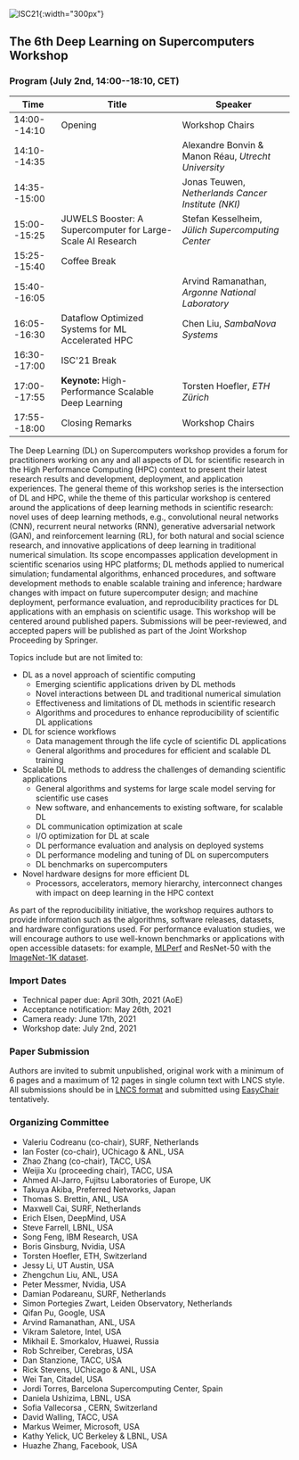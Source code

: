 ![ISC21](https://www.isc-hpc.com/files/isc_events/theme/images/content/kacheln_2021/header/ISC2021_Kachel-digital-dates_201130.png){:width="300px"}

## The 6th Deep Learning on Supercomputers Workshop

### Program (July 2nd, 14:00--18:10, CET)

| Time           | Title | Speaker |
| ---            | --- | --- |
| 14:00--14:10   | Opening | Workshop Chairs |
| 14:10--14:35   |  | Alexandre Bonvin & Manon Réau, *Utrecht University* |
| 14:35--15:00   |  | Jonas Teuwen, *Netherlands Cancer Institute (NKI)* |
| 15:00--15:25   | JUWELS Booster: A Supercomputer for Large-Scale AI Research |  Stefan Kesselheim, *Jülich Supercomputing Center* |
| 15:25--15:40   | Coffee Break |  |
| 15:40--16:05   |  | Arvind Ramanathan, *Argonne National Laboratory* |
| 16:05--16:30   | Dataflow Optimized Systems for ML Accelerated HPC | Chen Liu, *SambaNova Systems* |
| 16:30--17:00   | ISC'21 Break | |
| 17:00--17:55   | **Keynote:** High-Performance Scalable Deep Learning | Torsten Hoefler, *ETH Zürich* |
| 17:55--18:00   | Closing Remarks | Workshop Chairs|


The Deep Learning (DL) on Supercomputers workshop provides a forum for practitioners working on any and all
aspects of DL for scientific research in the High Performance Computing (HPC) context to present their latest research
results and development, deployment, and application experiences. The general theme of this workshop series is the
intersection of DL and HPC, while the theme of this particular workshop is centered around the applications of deep
learning methods in scientific research: novel uses of deep learning methods, e.g., convolutional neural networks
(CNN), recurrent neural networks (RNN), generative adversarial network (GAN), and reinforcement learning (RL),
for both natural and social science research, and innovative applications of deep learning in traditional numerical
simulation. Its scope encompasses application development in scientific scenarios using HPC platforms; DL methods
applied to numerical simulation; fundamental algorithms, enhanced procedures, and software development methods
to enable scalable training and inference; hardware changes with impact on future supercomputer design; and machine
deployment, performance evaluation, and reproducibility practices for DL applications with an emphasis on scientific
usage. This workshop will be centered around published papers. Submissions will be peer-reviewed, and accepted
papers will be published as part of the Joint Workshop Proceeding by Springer.

Topics include but are not limited to:
* DL as a novel approach of scientific computing
	- Emerging scientific applications driven by DL methods
	- Novel interactions between DL and traditional numerical simulation
	- Effectiveness and limitations of DL methods in scientific research
	- Algorithms and procedures to enhance reproducibility of scientific DL applications
* DL for science workflows
	- Data management through the life cycle of scientific DL applications
	- General algorithms and procedures for efficient and scalable DL training
* Scalable DL methods to address the challenges of demanding scientific applications
	- General algorithms and systems for large scale model serving for scientific use cases
	- New software, and enhancements to existing software, for scalable DL
	- DL communication optimization at scale
	- I/O optimization for DL at scale
	- DL performance evaluation and analysis on deployed systems
	- DL performance modeling and tuning of DL on supercomputers
	- DL benchmarks on supercomputers
* Novel hardware designs for more efficient DL
	- Processors, accelerators, memory hierarchy, interconnect changes with impact on deep learning in the HPC context

As part of the reproducibility initiative, the workshop requires authors to provide information such as the algorithms, software releases, datasets, and hardware configurations used. For performance evaluation studies, we will encourage authors to use well-known benchmarks or applications with open accessible datasets: for example, [MLPerf](https://github.com/mlperf/training) and ResNet-50 with the [ImageNet-1K dataset](http://www.image-net.org/archive/stanford/fall11_whole.tar).

<!--- You can use the [editor on GitHub](https://github.com/DLonSC/DLonSC.github.io/edit/master/README.md) to maintain and preview the content for your website in Markdown files. -->

<!--- Whenever you commit to this repository, GitHub Pages will run [Jekyll](https://jekyllrb.com/) to rebuild the pages in your site, from the content in your Markdown files. -->



### Import Dates

- Technical paper due: April 30th, 2021 (AoE) 
- Acceptance notification: May 26th, 2021
- Camera ready: June 17th, 2021
- Workshop date: July 2nd, 2021


### Paper Submission

Authors are invited to submit unpublished, original work with a minimum of 6 pages and a maximum of 12 pages in single column text with LNCS style.  All submissions should be in [LNCS format](http://www.springer.com/de/it-informatik/lncs/conference-proceedings-guidelines) and submitted using [EasyChair](https://easychair.org/conferences/?conf=dlonsc2021) tentatively.


### Organizing Committee
- Valeriu Codreanu (co-chair), SURF, Netherlands
- Ian Foster (co-chair), UChicago & ANL, USA
- Zhao Zhang (co-chair), TACC, USA
- Weijia Xu (proceeding chair), TACC, USA
- Ahmed Al-Jarro, Fujitsu Laboratories of Europe, UK
- Takuya Akiba, Preferred Networks, Japan
- Thomas S. Brettin, ANL, USA
- Maxwell Cai, SURF, Netherlands
- Erich Elsen, DeepMind, USA
- Steve Farrell, LBNL, USA
- Song Feng, IBM Research, USA
- Boris Ginsburg, Nvidia, USA
- Torsten Hoefler, ETH, Switzerland
- Jessy Li, UT Austin, USA
- Zhengchun Liu, ANL, USA
- Peter Messmer, Nvidia, USA
- Damian Podareanu, SURF, Netherlands
- Simon Portegies Zwart, Leiden Observatory, Netherlands 
- Qifan Pu, Google, USA
- Arvind Ramanathan, ANL, USA
- Vikram Saletore, Intel, USA
- Mikhail E. Smorkalov, Huawei, Russia
- Rob Schreiber, Cerebras, USA
- Dan Stanzione, TACC, USA
- Rick Stevens, UChicago & ANL, USA
- Wei Tan, Citadel, USA
- Jordi Torres, Barcelona Supercomputing Center, Spain
- Daniela Ushizima, LBNL, USA
- Sofia Vallecorsa , CERN, Switzerland
- David Walling, TACC, USA
- Markus Weimer, Microsoft, USA
- Kathy Yelick, UC Berkeley & LBNL, USA
- Huazhe Zhang, Facebook, USA


